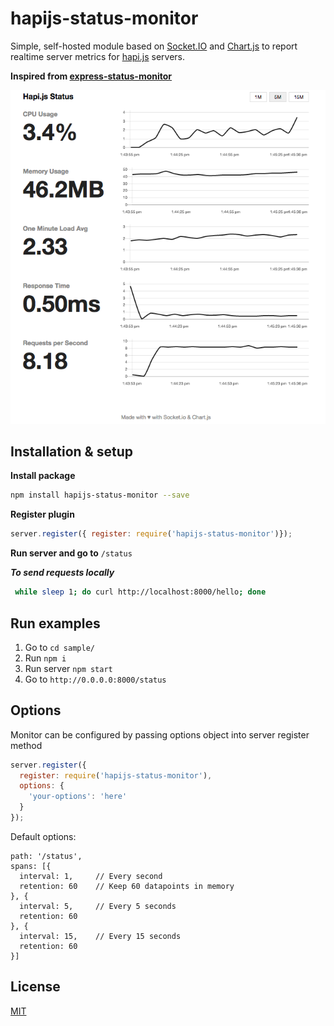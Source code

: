 
# hapijs-status-monitor

Simple, self-hosted module based on [Socket.IO](http://socket.io) and
[Chart.js](http://www.chartjs.org) to report realtime server metrics for
[hapi.js](http://hapijs.com) servers.

**Inspired from [express-status-monitor](https://github.com/RafalWilinski/express-status-monitor)**

![screenshot](./misc/fun.png)

## Installation & setup

**Install package**

```sh
npm install hapijs-status-monitor --save
```

**Register plugin**

```js
server.register({ register: require('hapijs-status-monitor')});
```
**Run server and go to** `/status`

_**To send requests locally**_
```sh
 while sleep 1; do curl http://localhost:8000/hello; done
```

## Run examples

1. Go to `cd sample/`
2. Run `npm i`
3. Run server `npm start`
4. Go to `http://0.0.0.0:8000/status`

## Options

Monitor can be configured by passing options object into server register method

```js
server.register({
  register: require('hapijs-status-monitor'),
  options: {
    'your-options': 'here'
  }
});
```

Default options:

```
path: '/status',
spans: [{
  interval: 1,     // Every second
  retention: 60    // Keep 60 datapoints in memory
}, {
  interval: 5,     // Every 5 seconds
  retention: 60
}, {
  interval: 15,    // Every 15 seconds
  retention: 60
}]
```

## License

[MIT](./license.txt)
